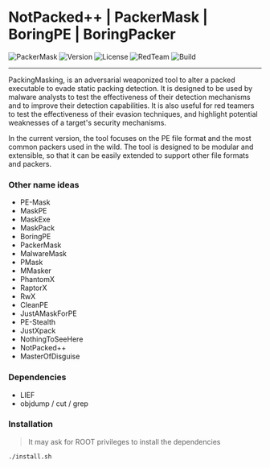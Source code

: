 
# NotPacked++ | PackerMask | BoringPE | BoringPacker

![PackerMask](https://img.shields.io/badge/PackerMask-v0.0.1-blue.svg)
![Version](https://img.shields.io/badge/Black%20Hat%20Arsenal-EU%202024-1E90FF)
![License](https://img.shields.io/badge/license-GNU-red.svg)
![RedTeam](https://img.shields.io/badge/Red%20Team-Tool-red.svg)
![Build](https://img.shields.io/badge/build-beta-green.svg)

---
PackingMasking, is an adversarial weaponized tool to alter a packed executable to evade static packing detection. It is designed to be used by malware analysts to test the effectiveness of their detection mechanisms and to improve their detection capabilities. It is also useful for red teamers to test the effectiveness of their evasion techniques, and highlight potential weaknesses of a target's security mechanisms.

In the current version, the tool focuses on the PE file format and the most common packers used in the wild. The tool is designed to be modular and extensible, so that it can be easily extended to support other file formats and packers.


### Other name ideas
- PE-Mask
- MaskPE
- MaskExe
- MaskPack
- BoringPE
- PackerMask
- MalwareMask
- PMask
- MMasker
- PhantomX
- RaptorX
- RwX
- CleanPE
- JustAMaskForPE
- PE-Stealth
- JustXpack
- NothingToSeeHere
- NotPacked++
- MasterOfDisguise



### Dependencies

- LIEF
- objdump / cut / grep 

### Installation
> It may ask for ROOT privileges to install the dependencies
```sh
./install.sh
```

